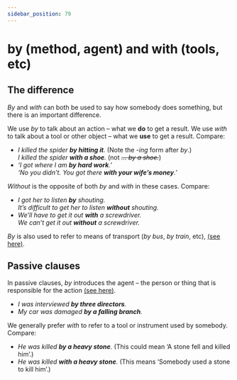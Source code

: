```yaml
---
sidebar_position: 79
---
```


# by (method, agent) and with (tools, etc)

## The difference

*By* and *with* can both be used to say how somebody does something, but there is an important difference.

We use *by* to talk about an action – what we **do** to get a result. We use *with* to talk about a tool or other object – what we **use** to get a result. Compare:

- *I killed the spider **by hitting it**.* (Note the *\-ing* form after *by*.)  
  *I killed the spider **with a shoe**.* (not *~~… by a shoe.~~*)
- *‘I got where I am **by hard work**.’*  
  *‘No you didn’t. You got there **with your wife’s money**.’*

*Without* is the opposite of both *by* and *with* in these cases. Compare:

- *I got her to listen **by** shouting.*  
  *It’s difficult to get her to listen **without** shouting.*
- *We’ll have to get it out **with** a screwdriver.*  
  *We can’t get it out **without** a screwdriver.*

*By* is also used to refer to means of transport (*by bus*, *by train*, etc), [(see here)](./../../grammar/determiners-a-an-and-the-my-your-etc-this-that-etc/special-rules-and-exceptions#common-expressions-without-articles-in-bed-at-school).

## Passive clauses

In passive clauses, *by* introduces the agent – the person or thing that is responsible for the action [(see here)](./../../grammar/passives/by-agent).

- *I was interviewed **by three directors**.*
- *My car was damaged **by a falling branch**.*

We generally prefer *with* to refer to a tool or instrument used by somebody. Compare:

- *He was killed **by a heavy stone**.* (This could mean ‘A stone fell and killed him’.)
- *He was killed **with a heavy stone**.* (This means ‘Somebody used a stone to kill him’.)

